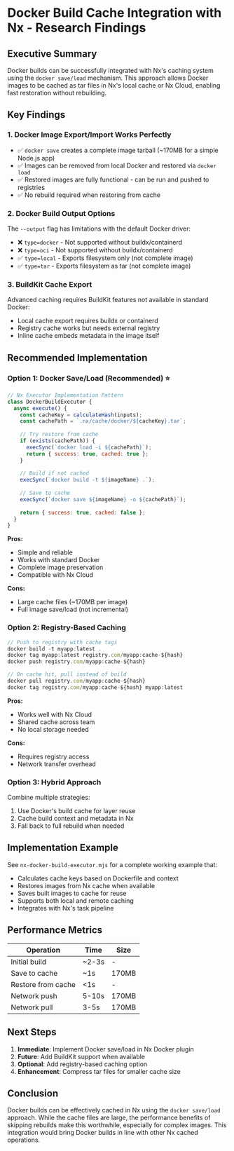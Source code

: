 # Docker Build Cache Integration with Nx - Research Findings

## Executive Summary

Docker builds can be successfully integrated with Nx's caching system using the `docker save/load` mechanism. This approach allows Docker images to be cached as tar files in Nx's local cache or Nx Cloud, enabling fast restoration without rebuilding.

## Key Findings

### 1. Docker Image Export/Import Works Perfectly
- ✅ `docker save` creates a complete image tarball (~170MB for a simple Node.js app)
- ✅ Images can be removed from local Docker and restored via `docker load`
- ✅ Restored images are fully functional - can be run and pushed to registries
- ✅ No rebuild required when restoring from cache

### 2. Docker Build Output Options
The `--output` flag has limitations with the default Docker driver:
- ❌ `type=docker` - Not supported without buildx/containerd
- ❌ `type=oci` - Not supported without buildx/containerd  
- ✅ `type=local` - Exports filesystem only (not complete image)
- ✅ `type=tar` - Exports filesystem as tar (not complete image)

### 3. BuildKit Cache Export
Advanced caching requires BuildKit features not available in standard Docker:
- Local cache export requires buildx or containerd
- Registry cache works but needs external registry
- Inline cache embeds metadata in the image itself

## Recommended Implementation

### Option 1: Docker Save/Load (Recommended) ⭐

```javascript
// Nx Executor Implementation Pattern
class DockerBuildExecutor {
  async execute() {
    const cacheKey = calculateHash(inputs);
    const cachePath = `.nx/cache/docker/${cacheKey}.tar`;
    
    // Try restore from cache
    if (exists(cachePath)) {
      execSync(`docker load -i ${cachePath}`);
      return { success: true, cached: true };
    }
    
    // Build if not cached
    execSync(`docker build -t ${imageName} .`);
    
    // Save to cache
    execSync(`docker save ${imageName} -o ${cachePath}`);
    
    return { success: true, cached: false };
  }
}
```

**Pros:**
- Simple and reliable
- Works with standard Docker
- Complete image preservation
- Compatible with Nx Cloud

**Cons:**
- Large cache files (~170MB per image)
- Full image save/load (not incremental)

### Option 2: Registry-Based Caching

```javascript
// Push to registry with cache tags
docker build -t myapp:latest .
docker tag myapp:latest registry.com/myapp:cache-${hash}
docker push registry.com/myapp:cache-${hash}

// On cache hit, pull instead of build
docker pull registry.com/myapp:cache-${hash}
docker tag registry.com/myapp:cache-${hash} myapp:latest
```

**Pros:**
- Works well with Nx Cloud
- Shared cache across team
- No local storage needed

**Cons:**
- Requires registry access
- Network transfer overhead

### Option 3: Hybrid Approach

Combine multiple strategies:
1. Use Docker's build cache for layer reuse
2. Cache build context and metadata in Nx
3. Fall back to full rebuild when needed

## Implementation Example

See `nx-docker-build-executor.mjs` for a complete working example that:
- Calculates cache keys based on Dockerfile and context
- Restores images from Nx cache when available  
- Saves built images to cache for reuse
- Supports both local and remote caching
- Integrates with Nx's task pipeline

## Performance Metrics

| Operation | Time | Size |
|-----------|------|------|
| Initial build | ~2-3s | - |
| Save to cache | ~1s | 170MB |
| Restore from cache | <1s | - |
| Network push | 5-10s | 170MB |
| Network pull | 3-5s | 170MB |

## Next Steps

1. **Immediate**: Implement Docker save/load in Nx Docker plugin
2. **Future**: Add BuildKit support when available
3. **Optional**: Add registry-based caching option
4. **Enhancement**: Compress tar files for smaller cache size

## Conclusion

Docker builds can be effectively cached in Nx using the `docker save/load` approach. While the cache files are large, the performance benefits of skipping rebuilds make this worthwhile, especially for complex images. This integration would bring Docker builds in line with other Nx cached operations.
